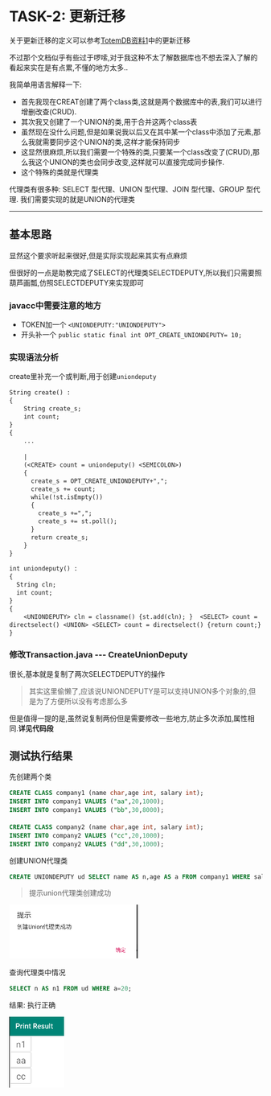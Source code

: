 # TASK-2: 更新迁移

关于更新迁移的定义可以参考[TotemDB资料1](http://totemdb.whu.edu.cn/upload/202102/02/202102022020113648.pdf)中的更新迁移

不过那个文档似乎有些过于啰嗦,对于我这种不太了解数据库也不想去深入了解的看起来实在是有点累,不懂的地方太多..

我简单用语言解释一下:

- 首先我现在CREAT创建了两个class类,这就是两个数据库中的表,我们可以进行增删改查(CRUD).
- 其次我又创建了一个UNION的类,用于合并这两个class表
- 虽然现在没什么问题,但是如果说我以后又在其中某一个class中添加了元素,那么我就需要同步这个UNION的类,这样才能保持同步
- 这显然很麻烦,所以我们需要一个特殊的类,只要某一个class改变了(CRUD),那么我这个UNION的类也会同步改变,这样就可以直接完成同步操作.
- 这个特殊的类就是代理类

代理类有很多种: SELECT 型代理、UNION 型代理、JOIN 型代理、GROUP 型代理. 我们需要实现的就是UNION的代理类

---

## 基本思路

显然这个要求听起来很好,但是实际实现起来其实有点麻烦

但很好的一点是助教完成了SELECT的代理类SELECTDEPUTY,所以我们只需要照葫芦画瓢,仿照SELECTDEPUTY来实现即可

### javacc中需要注意的地方

- TOKEN加一个 `<UNIONDEPUTY:"UNIONDEPUTY">`
- 开头补一个 `public static final int OPT_CREATE_UNIONDEPUTY= 10;`

### 实现语法分析

create里补充一个或判断,用于创建`uniondeputy`

```javacc
String create() :
{
	String create_s;
	int count;
}
{
    ...

    |
    (<CREATE> count = uniondeputy() <SEMICOLON>)
    {
      create_s = OPT_CREATE_UNIONDEPUTY+",";
      create_s += count;
      while(!st.isEmpty())
      {
        create_s +=",";
        create_s += st.poll();
      }
      return create_s;
    }
}
```

```javacc
int uniondeputy() :
{
  String cln;
  int count;
}
{
    <UNIONDEPUTY> cln = classname() {st.add(cln); }  <SELECT> count = directselect() <UNION> <SELECT> count = directselect() {return count;}
}
```

### 修改Transaction.java --- CreateUnionDeputy

很长,基本就是复制了两次SELECTDEPUTY的操作

> 其实这里偷懒了,应该说UNIONDEPUTY是可以支持UNION多个对象的,但是为了方便所以没有考虑那么多

但是值得一提的是,虽然说复制两份但是需要修改一些地方,防止多次添加,属性相同.**详见代码段**

## 测试执行结果

先创建两个类

```SQL
CREATE CLASS company1 (name char,age int, salary int);
INSERT INTO company1 VALUES ("aa",20,1000);
INSERT INTO company1 VALUES ("bb",30,8000);

CREATE CLASS company2 (name char,age int, salary int);
INSERT INTO company2 VALUES ("cc",20,1000);
INSERT INTO company2 VALUES ("dd",30,1000);
```

创建UNION代理类

```SQL
CREATE UNIONDEPUTY ud SELECT name AS n,age AS a FROM company1 WHERE salary=1000 UNION SELECT name AS n,age AS a FROM company2 WHERE salary=1000;
```

> 提示union代理类创建成功

![20220504022904](https://raw.githubusercontent.com/learner-lu/picbed/master/20220504022904.png)

查询代理类中情况

```SQL
SELECT n AS n1 FROM ud WHERE a=20;
```

结果: 执行正确

![20220504022949](https://raw.githubusercontent.com/learner-lu/picbed/master/20220504022949.png)
